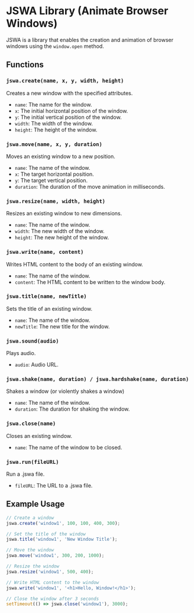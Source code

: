 # JSWA Library (Animate Browser Windows)

JSWA is a library that enables the creation and animation of browser windows using the `window.open` method.

## Functions

### `jswa.create(name, x, y, width, height)`

Creates a new window with the specified attributes.

- `name`: The name for the window.
- `x`: The initial horizontal position of the window.
- `y`: The initial vertical position of the window.
- `width`: The width of the window.
- `height`: The height of the window.

### `jswa.move(name, x, y, duration)`

Moves an existing window to a new position.

- `name`: The name of the window.
- `x`: The target horizontal position.
- `y`: The target vertical position.
- `duration`: The duration of the move animation in milliseconds.

### `jswa.resize(name, width, height)`

Resizes an existing window to new dimensions.

- `name`: The name of the window.
- `width`: The new width of the window.
- `height`: The new height of the window.

### `jswa.write(name, content)`

Writes HTML content to the body of an existing window.

- `name`: The name of the window.
- `content`: The HTML content to be written to the window body.

### `jswa.title(name, newTitle)`

Sets the title of an existing window.

- `name`: The name of the window.
- `newTitle`: The new title for the window.

### `jswa.sound(audio)`

Plays audio.

- `audio`: Audio URL.

### `jswa.shake(name, duration) / jswa.hardshake(name, duration)`

Shakes a window (or violently shakes a window)

- `name`: The name of the window.
- `duration`: The duration for shaking the window.

### `jswa.close(name)`

Closes an existing window.

- `name`: The name of the window to be closed.

### `jswa.run(fileURL)`

Run a .jswa file.

- `fileURL`: The URL to a .jswa file.

## Example Usage

```javascript
// Create a window
jswa.create('window1', 100, 100, 400, 300);

// Set the title of the window
jswa.title('window1', 'New Window Title');

// Move the window
jswa.move('window1', 300, 200, 1000);

// Resize the window
jswa.resize('window1', 500, 400);

// Write HTML content to the window
jswa.write('window1', '<h1>Hello, Window!</h1>');

// Close the window after 3 seconds
setTimeout(() => jswa.close('window1'), 3000);
```
